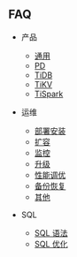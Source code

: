 
## FAQ
+ 产品
  - [通用](faq/general.md)
  - [PD](faq/pd.md)
  - [TiDB](faq/tidb.md)
  - [TiKV](faq/tikv.md)
  - [TiSpark](faq/tispark.md)
  
+ 运维
  - [部署安装](faq/installation.md)
  - [扩容](faq/scale.md)
  - [监控](faq/monitor.md)
  - [升级](faq/upgrade.md)
  - [性能调优](faq/performance-tuning.md)
  - [备份恢复](faq/backup-restore.md)
  - [其他](faq/misc.md)
+ SQL
  - [SQL 语法](faq/sql-syntax.md)
  - [SQL 优化](faq/sql-optimization.md)


